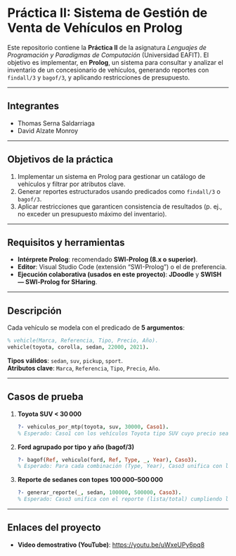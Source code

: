 # Práctica II: Sistema de Gestión de Venta de Vehículos en Prolog

Este repositorio contiene la **Práctica II** de la asignatura *Lenguajes de Programación y Paradigmas de Computación* (Universidad EAFIT). El objetivo es implementar, en **Prolog**, un sistema para consultar y analizar el inventario de un concesionario de vehículos, generando reportes con `findall/3` y `bagof/3`, y aplicando restricciones de presupuesto.

---

## Integrantes

- Thomas Serna Saldarriaga  
- David Alzate Monroy

---

## Objetivos de la práctica

1. Implementar un sistema en Prolog para gestionar un catálogo de vehículos y filtrar por atributos clave.  
2. Generar reportes estructurados usando predicados como `findall/3` o `bagof/3`.  
3. Aplicar restricciones que garanticen consistencia de resultados (p. ej., no exceder un presupuesto máximo del inventario).

---

## Requisitos y herramientas

- **Intérprete Prolog**: recomendado **SWI‑Prolog (8.x o superior)**.  
- **Editor**: Visual Studio Code (extensión “SWI-Prolog”) o el de preferencia.  
- **Ejecución colaborativa (usados en este proyecto)**: **JDoodle** y **SWISH — SWI‑Prolog for SHaring**.

---

## Descripción

Cada vehículo se modela con el predicado de **5 argumentos**:

```prolog
% vehicle(Marca, Referencia, Tipo, Precio, Año).
vehicle(toyota, corolla, sedan, 22000, 2021).
```

**Tipos válidos**: `sedan`, `suv`, `pickup`, `sport`.  
**Atributos clave**: `Marca`, `Referencia`, `Tipo`, `Precio`, `Año`.

---

## Casos de prueba

1. **Toyota SUV < 30 000**  
   ```prolog
   ?- vehiculos_por_mtp(toyota, suv, 30000, Caso1).
   % Esperado: Caso1 con los vehículos Toyota tipo SUV cuyo precio sea < 30000.
   ```

2. **Ford agrupado por tipo y año (bagof/3)**  
   ```prolog
   ?- bagof(Ref, vehiculo(ford, Ref, Type, _, Year), Caso3).
   % Esperado: Para cada combinación (Type, Year), Caso3 unifica con las referencias Ford de ese grupo.
   ```

3. **Reporte de sedanes con topes 100 000–500 000**  
   ```prolog
   ?- generar_reporte(_, sedan, 100000, 500000, Caso3).
   % Esperado: Caso3 unifica con el reporte (lista/total) cumpliendo los topes dados.
   ```

---

## Enlaces del proyecto

- **Video demostrativo (YouTube)**: https://youtu.be/uWxeUPy6pq8 

